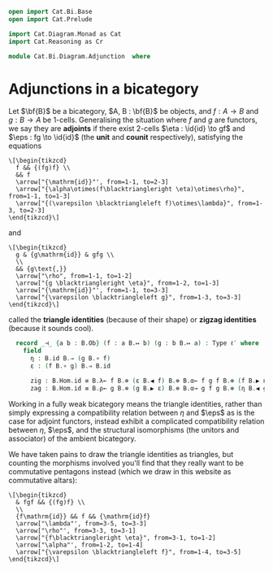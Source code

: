 ```agda
open import Cat.Bi.Base
open import Cat.Prelude

import Cat.Diagram.Monad as Cat
import Cat.Reasoning as Cr

module Cat.Bi.Diagram.Adjunction  where
```

<!--
```agda
open _=>_

module _ {o ℓ ℓ′} (B : Prebicategory o ℓ ℓ′) where
  private module B = Prebicategory B
```
-->

# Adjunctions in a bicategory

Let $\bf{B}$ be a bicategory, $A, B : \bf{B}$ be objects, and $f : A \to
B$ and $g : B \to A$ be 1-cells. Generalising the situation where $f$
and $g$ are functors, we say they are **adjoints** if there exist
2-cells $\eta : \id{id} \to gf$ and $\eps : fg \to \id{id}$ (the
**unit** and **counit** respectively), satisfying the equations

<div class=mathpar>

~~~{.quiver}
\[\begin{tikzcd}
  f && {(fg)f} \\
  && f
  \arrow["{\mathrm{id}}"', from=1-1, to=2-3]
  \arrow["{\alpha\otimes(f\blacktriangleright \eta)\otimes\rho}", from=1-1, to=1-3]
  \arrow["{(\varepsilon \blacktriangleleft f)\otimes\lambda}", from=1-3, to=2-3]
\end{tikzcd}\]
~~~

and

~~~{.quiver}
\[\begin{tikzcd}
  g & {g\mathrm{id}} & gfg \\
  \\
  && {g\text{,}}
  \arrow["\rho", from=1-1, to=1-2]
  \arrow["{g \blacktriangleright \eta}", from=1-2, to=1-3]
  \arrow["{\mathrm{id}}"', from=1-1, to=3-3]
  \arrow["{\varepsilon \blacktriangleleft g}", from=1-3, to=3-3]
\end{tikzcd}\]
~~~

</div>

called the **triangle identities** (because of their shape) or **zigzag
identities** (because it sounds cool).

```agda
  record _⊣_ {a b : B.Ob} (f : a B.↦ b) (g : b B.↦ a) : Type ℓ′ where
    field
      η : B.id B.⇒ (g B.∘ f)
      ε : (f B.∘ g) B.⇒ B.id

      zig : B.Hom.id ≡ B.λ← f B.⊗ (ε B.◀ f) B.⊗ B.α← f g f B.⊗ (f B.▶ η) B.⊗ B.ρ→ f
      zag : B.Hom.id ≡ B.ρ← g B.⊗ (g B.▶ ε) B.⊗ B.α→ g f g B.⊗ (η B.◀ g) B.⊗ B.λ→ g
```

Working in a fully weak bicategory means the triangle identities, rather
than simply expressing a compatibility relation between $\eta$ and
$\eps$ as is the case for adjoint functors, instead exhibit a
complicated compatibility relation between $\eta$, $\eps$, and the
structural isomorphisms (the unitors and associator) of the ambient
bicategory.

We have taken pains to draw the triangle identities as triangles, but
counting the morphisms involved you'll find that they really want to be
commutative pentagons instead (which we draw in this website as
commutative altars):

~~~{.quiver}
\[\begin{tikzcd}
  & fgf && {(fg)f} \\
  \\
  {f\mathrm{id}} && f && {\mathrm{id}f}
  \arrow["\lambda"', from=3-5, to=3-3]
  \arrow["\rho"', from=3-3, to=3-1]
  \arrow["{f\blacktriangleright \eta}", from=3-1, to=1-2]
  \arrow["\alpha"', from=1-2, to=1-4]
  \arrow["{\varepsilon \blacktriangleleft f}", from=1-4, to=3-5]
\end{tikzcd}\]
~~~
